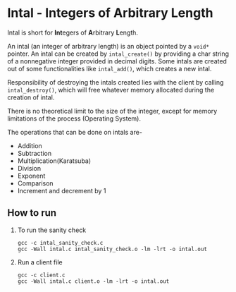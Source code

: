# Intal - **Int**egers of **A**rbitrary **L**ength

Intal is short for **Int**egers of **A**rbitrary **L**ength. 

An intal (an integer of arbitrary length) is an object pointed by a `void*` pointer. An intal can be created by `intal_create()` by providing a char string of a nonnegative integer provided in decimal digits. Some intals are created out of some functionalities like `intal_add()`, which creates a new intal.

Responsibility of destroying the intals created lies with the client by calling `intal_destroy()`, which will free whatever memory allocated during the creation of intal.

There is no theoretical limit to the size of the integer, except for memory limitations of the process (Operating System).


The operations that can be done on intals are-
* Addition
* Subtraction
* Multiplication(Karatsuba)
* Division
* Exponent
* Comparison
* Increment and decrement by 1


## How to run

1. To run the sanity check
	 ```shell
	 gcc -c intal_sanity_check.c
	 gcc -Wall intal.c intal_sanity_check.o -lm -lrt -o intal.out
	 ```
2. Run a client file
	 ```shell
	 gcc -c client.c
	 gcc -Wall intal.c client.o -lm -lrt -o intal.out
	 ```
